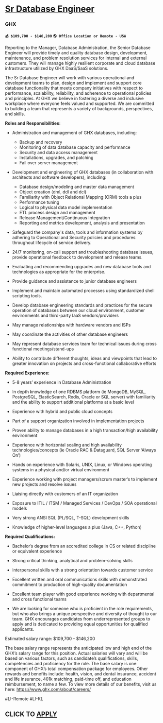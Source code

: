 # [Sr Database Engineer](https://www.remotewlb.com/apply/sr-database-engineer)  
### GHX  
#### `💰 $109,700 - $146,200` `🌎 Office Location or Remote - USA`  

Reporting to the Manager, Database Administration, the Senior Database Engineer will provide timely and quality database design, development, maintenance, and problem resolution services for internal and external customers. They will manage highly resilient corporate and cloud database infrastructure utilized by GHX DaaS/SaaS solutions.

The Sr Database Engineer will work with various operational and development teams to plan, design and implement and support core database functionality that meets company initiatives with respect to performance, scalability, reliability, and adherence to operational policies and principles. At GHX we believe in fostering a diverse and inclusive workplace where everyone feels valued and supported. We are committed to building a team that represents a variety of backgrounds, perspectives, and skills.  

**Roles and Responsibilities:**

  * Administration and management of GHX databases, including:
    * Backup and recovery
    * Monitoring of data database capacity and performance
    * Security and data access management
    * Installations, upgrades, and patching
    * Fail over server management
  * Development and engineering of GHX databases (in collaboration with architects and software developers), including:

    * Database design/modeling and master data management
    * Object creation (dml, ddl and dcl) 
    * Familiarity with Object Relational Mapping (ORM) tools a plus
    * Performance tuning
    * Logical to physical data model implementation
    * ETL process design and management
    * Release Management/Continuous Integration
    * Reporting and metrics development, analysis and presentation
  * Safeguard the company's data, tools and information systems by adhering to Operational and Security policies and procedures throughout lifecycle of service delivery.

  * 24/7 monitoring, on-call support and troubleshooting database issues, provide operational feedback to development and release teams.

  * Evaluating and recommending upgrades and new database tools and technologies as appropriate for the enterprise.

  * Provide guidance and assistance to junior database engineers

  * Implement and maintain automated processes using standardized shell scripting tools.

  * Develop database engineering standards and practices for the secure operation of databases between our cloud environment, customer environments and third-party IaaS vendors/providers

  * May manage relationships with hardware vendors and ISPs

  * May coordinate the activities of other database engineers

  * May represent database services team for technical issues during cross functional meetings/stand-ups
  * Ability to contribute different thoughts, ideas and viewpoints that lead to greater innovation on projects and cross-functional collaborative efforts

**Required Experience:**

  * 5-8 years’ experience in Database Administration

  * In depth knowledge of one RDBMS platform (ie MongoDB, MySQL, PostgreSQL, ElasticSearch, Redis, Oracle or SQL server) with familiarity and the ability to support additional platforms at a basic level

  * Experience with hybrid and public cloud concepts

  * Part of a support organization involved in implementation projects

  * Proven ability to manage databases in a high transaction/high availability environment

  * Experience with horizontal scaling and high availability technologies/concepts (ie Oracle RAC & Dataguard, SQL Server ‘Always On’)

  * Hands on experience with Solaris, UNIX, Linux, or Windows operating systems in a physical and/or virtual environment 

  * Experience working with project managers/scrum master’s to implement new projects and resolve issues

  * Liaising directly with customers of an IT organization

  * Exposure to ITIL / ITSM / Managed Services / DevOps / SOA operational models

  * Very strong ANSI SQL (PL/SQL, T-SQL) development skills

  * Knowledge of higher-level languages a plus (Java, C++, Python)

**Required Qualifications:**

  * Bachelor’s degree from an accredited college in CS or related discipline or equivalent experience

  * Strong critical thinking, analytical and problem-solving skills 

  * Interpersonal skills with a strong orientation towards customer service

  * Excellent written and oral communications skills with demonstrated commitment to production of high-quality documentation

  * Excellent team player with good experience working with departmental and cross functional teams
  * We are looking for someone who is proficient in the role requirements, but who also brings a unique perspective and diversity of thought to our team. GHX encourages candidates from underrepresented groups to apply and is dedicated to providing equal opportunities for qualified applicants.

Estimated salary range: $109,700 - $146,200

The base salary range represents the anticipated low and high end of the GHX’s salary range for this position. Actual salaries will vary and will be based on various factors, such as candidate’s qualifications, skills, competencies and proficiency for the role. The base salary is one component of GHX’s total compensation package for employees. Other rewards and benefits include: health, vision, and dental insurance, accident and life insurance, 401k matching, paid-time off, and education reimbursement, to name a few. To view more details of our benefits, visit us here: https://www.ghx.com/about/careers/

#LI-Remote #LI-KL

  
## CLICK TO [APPLY](https://www.remotewlb.com/apply/sr-database-engineer)

